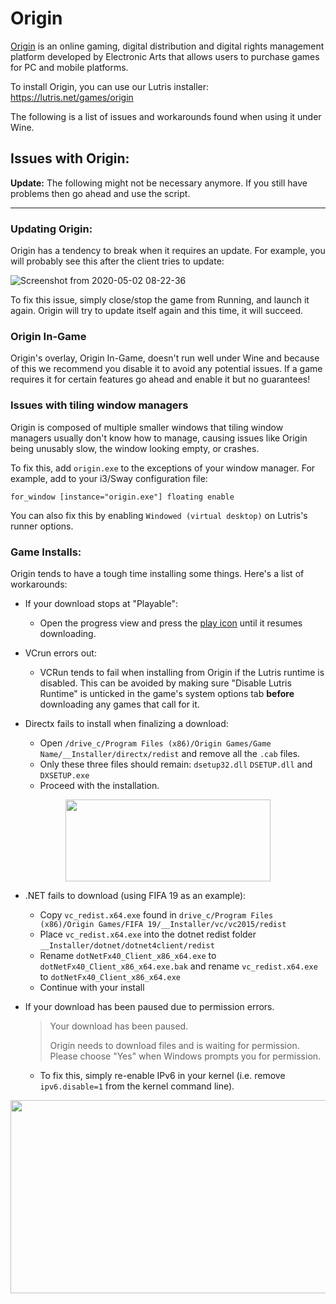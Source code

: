 # Origin

[Origin](https://www.origin.com) is an online gaming, digital distribution and digital rights management platform developed by Electronic Arts that allows users to purchase games for PC and mobile platforms.

To install Origin, you can use our Lutris installer: https://lutris.net/games/origin

The following is a list of issues and workarounds found when using it under Wine.

## Issues with Origin:

**Update:** The following might not be necessary anymore. If you still have problems then go ahead and use the script.

***

### Updating Origin:

Origin has a tendency to break when it requires an update. For example, you will probably see this after the client tries to update:

![Screenshot from 2020-05-02 08-22-36](https://user-images.githubusercontent.com/10602045/80855948-3f909880-8c4e-11ea-809b-58a5599fad81.png)

To fix this issue, simply close/stop the game from Running, and launch it again.
Origin will try to update itself again and this time, it will succeed.


### Origin In-Game

Origin's overlay, Origin In-Game, doesn't run well under Wine and because of this we recommend you disable it to avoid any potential issues. If a game requires it for certain features go ahead and enable it but no guarantees!

### Issues with tiling window managers

Origin is composed of multiple smaller windows that tiling window managers usually don't know how to manage, causing issues like Origin being unusably slow, the window looking empty, or crashes.

To fix this, add `origin.exe` to the exceptions of your window manager. For example, add to your i3/Sway configuration file:

```
for_window [instance="origin.exe"] floating enable
```

You can also fix this by enabling `Windowed (virtual desktop)` on Lutris's runner options.

### Game Installs:

Origin tends to have a tough time installing some things. Here's a list of workarounds:

- If your download stops at "Playable":

  - Open the progress view and press the <a href="https://i.imgur.com/8Vv0bva.png">play icon</a> until it resumes downloading.

- VCrun errors out:

  - VCRun tends to fail when installing from Origin if the Lutris runtime is disabled. This can be avoided by making sure "Disable Lutris Runtime" is unticked in the game's system options tab <b>before</b> downloading any games that call for it.

- Directx fails to install when finalizing a download: 

  - Open `/drive_c/Program Files (x86)/Origin Games/Game Name/__Installer/directx/redist` and remove all the `.cab` files.
  - Only these three files should remain: `dsetup32.dll` `DSETUP.dll` and `DXSETUP.exe`
  - Proceed with the installation.

<p align="center">
  <img width="328" height="131" src="https://i.imgur.com/2j6y0u3.png">
</p>

- .NET fails to download (using FIFA 19 as an example):

  - Copy `vc_redist.x64.exe` found in `drive_c/Program Files (x86)/Origin Games/FIFA 19/__Installer/vc/vc2015/redist`
  - Place `vc_redist.x64.exe` into the dotnet redist folder `__Installer/dotnet/dotnet4client/redist`
  - Rename `dotNetFx40_Client_x86_x64.exe` to `dotNetFx40_Client_x86_x64.exe.bak` and rename `vc_redist.x64.exe` to `dotNetFx40_Client_x86_x64.exe`
  - Continue with your install

- If your download has been paused due to permission errors.
  > Your download has been paused.
  > 
  > Origin needs to download files and is waiting for permission. Please choose "Yes" when Windows prompts you for permission.
  - To fix this, simply re-enable IPv6 in your kernel (i.e. remove `ipv6.disable=1` from the kernel command line).
<p align="center">
  <img width="582" height="309" src="https://user-images.githubusercontent.com/65068529/81470778-eba52700-91ec-11ea-83cb-ed25d394800e.png">
</p>
